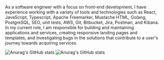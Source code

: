 As a software engineer with a focus on front-end development, I have experience working with a variety of tools and technologies such as React, JavaScript, Typescript, Apache Freemarker, Mustache HTML, Golang, PostgreSQL, SEO, unit tests, AWS, Git, Bitbucket, Jira, Postman, and Kibana. In my current role, I am responsible for building and maintaining applications and services, creating responsive landing pages and templates, and investigating bugs in the solutions that contribute to a user's journey towards acquiring services.

![Anurag's GitHub stats](https://github-readme-stats.vercel.app/api?username=MatheusFerreiraZx&show_icons=true&theme=dracula)
![Anurag's GitHub stats](https://github-readme-stats.vercel.app/api?username=MatheusFerreiraZx&show_icons=true)
